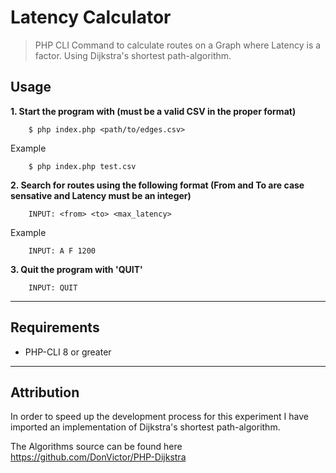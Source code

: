 # Latency Calculator
> PHP CLI Command to calculate routes on a Graph where Latency is a factor.
> Using Dijkstra's shortest path-algorithm.

## Usage
__1. Start the program with (must be a valid CSV in the proper format)__

        $ php index.php <path/to/edges.csv>

Example

        $ php index.php test.csv

__2. Search for routes using the following format (From and To are case sensative and Latency must be an integer)__

        INPUT: <from> <to> <max_latency>

Example

        INPUT: A F 1200

__3. Quit the program with 'QUIT'__

        INPUT: QUIT

---
## Requirements
- PHP-CLI 8 or greater

---
## Attribution

In order to speed up the development process for this experiment I have imported an implementation of Dijkstra's shortest path-algorithm.

The Algorithms source can be found here https://github.com/DonVictor/PHP-Dijkstra
